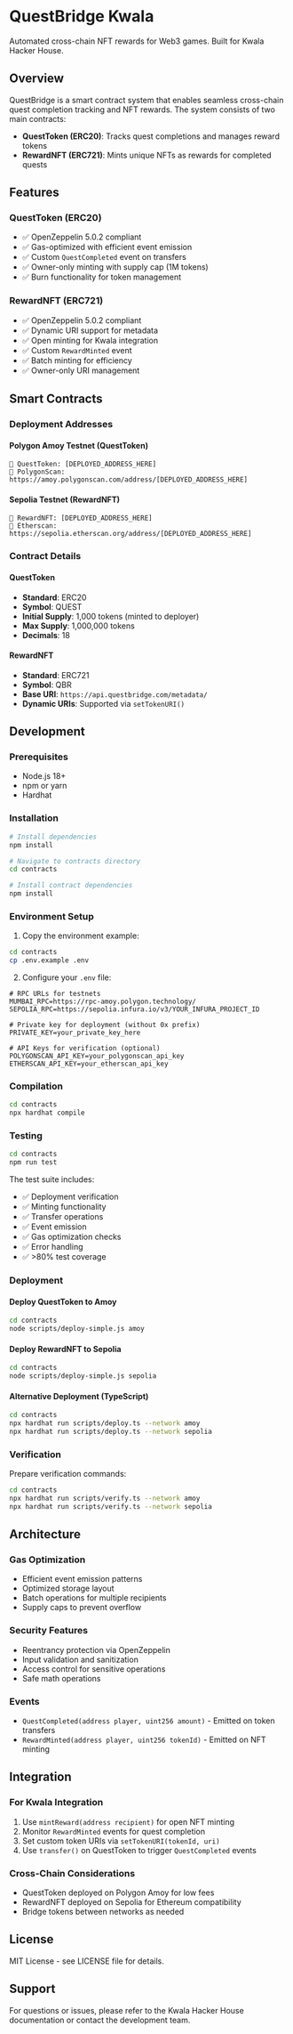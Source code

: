 # QuestBridge Kwala

Automated cross-chain NFT rewards for Web3 games. Built for Kwala Hacker House.

## Overview

QuestBridge is a smart contract system that enables seamless cross-chain quest completion tracking and NFT rewards. The system consists of two main contracts:

- **QuestToken (ERC20)**: Tracks quest completions and manages reward tokens
- **RewardNFT (ERC721)**: Mints unique NFTs as rewards for completed quests

## Features

### QuestToken (ERC20)
- ✅ OpenZeppelin 5.0.2 compliant
- ✅ Gas-optimized with efficient event emission
- ✅ Custom `QuestCompleted` event on transfers
- ✅ Owner-only minting with supply cap (1M tokens)
- ✅ Burn functionality for token management

### RewardNFT (ERC721)
- ✅ OpenZeppelin 5.0.2 compliant
- ✅ Dynamic URI support for metadata
- ✅ Open minting for Kwala integration
- ✅ Custom `RewardMinted` event
- ✅ Batch minting for efficiency
- ✅ Owner-only URI management

## Smart Contracts

### Deployment Addresses

#### Polygon Amoy Testnet (QuestToken)
```
📄 QuestToken: [DEPLOYED_ADDRESS_HERE]
🔗 PolygonScan: https://amoy.polygonscan.com/address/[DEPLOYED_ADDRESS_HERE]
```

#### Sepolia Testnet (RewardNFT)
```
📄 RewardNFT: [DEPLOYED_ADDRESS_HERE]
🔗 Etherscan: https://sepolia.etherscan.org/address/[DEPLOYED_ADDRESS_HERE]
```

### Contract Details

#### QuestToken
- **Standard**: ERC20
- **Symbol**: QUEST
- **Initial Supply**: 1,000 tokens (minted to deployer)
- **Max Supply**: 1,000,000 tokens
- **Decimals**: 18

#### RewardNFT
- **Standard**: ERC721
- **Symbol**: QBR
- **Base URI**: `https://api.questbridge.com/metadata/`
- **Dynamic URIs**: Supported via `setTokenURI()`

## Development

### Prerequisites
- Node.js 18+
- npm or yarn
- Hardhat

### Installation

```bash
# Install dependencies
npm install

# Navigate to contracts directory
cd contracts

# Install contract dependencies
npm install
```

### Environment Setup

1. Copy the environment example:
```bash
cd contracts
cp .env.example .env
```

2. Configure your `.env` file:
```env
# RPC URLs for testnets
MUMBAI_RPC=https://rpc-amoy.polygon.technology/
SEPOLIA_RPC=https://sepolia.infura.io/v3/YOUR_INFURA_PROJECT_ID

# Private key for deployment (without 0x prefix)
PRIVATE_KEY=your_private_key_here

# API Keys for verification (optional)
POLYGONSCAN_API_KEY=your_polygonscan_api_key
ETHERSCAN_API_KEY=your_etherscan_api_key
```

### Compilation

```bash
cd contracts
npx hardhat compile
```

### Testing

```bash
cd contracts
npm run test
```

The test suite includes:
- ✅ Deployment verification
- ✅ Minting functionality
- ✅ Transfer operations
- ✅ Event emission
- ✅ Gas optimization checks
- ✅ Error handling
- ✅ >80% test coverage

### Deployment

#### Deploy QuestToken to Amoy
```bash
cd contracts
node scripts/deploy-simple.js amoy
```

#### Deploy RewardNFT to Sepolia
```bash
cd contracts
node scripts/deploy-simple.js sepolia
```

#### Alternative Deployment (TypeScript)
```bash
cd contracts
npx hardhat run scripts/deploy.ts --network amoy
npx hardhat run scripts/deploy.ts --network sepolia
```

### Verification

Prepare verification commands:
```bash
cd contracts
npx hardhat run scripts/verify.ts --network amoy
npx hardhat run scripts/verify.ts --network sepolia
```

## Architecture

### Gas Optimization
- Efficient event emission patterns
- Optimized storage layout
- Batch operations for multiple recipients
- Supply caps to prevent overflow

### Security Features
- Reentrancy protection via OpenZeppelin
- Input validation and sanitization
- Access control for sensitive operations
- Safe math operations

### Events
- `QuestCompleted(address player, uint256 amount)` - Emitted on token transfers
- `RewardMinted(address player, uint256 tokenId)` - Emitted on NFT minting

## Integration

### For Kwala Integration
1. Use `mintReward(address recipient)` for open NFT minting
2. Monitor `RewardMinted` events for quest completion
3. Set custom token URIs via `setTokenURI(tokenId, uri)`
4. Use `transfer()` on QuestToken to trigger `QuestCompleted` events

### Cross-Chain Considerations
- QuestToken deployed on Polygon Amoy for low fees
- RewardNFT deployed on Sepolia for Ethereum compatibility
- Bridge tokens between networks as needed

## License

MIT License - see LICENSE file for details.

## Support

For questions or issues, please refer to the Kwala Hacker House documentation or contact the development team.
